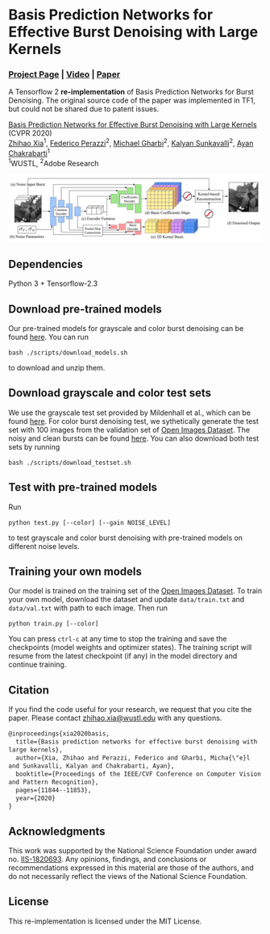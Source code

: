 # Basis Prediction Networks for Effective Burst Denoising with Large Kernels
### [Project Page](https://www.cse.wustl.edu/~zhihao.xia/bpn) | [Video](https://youtu.be/jFubeqxJO6U) | [Paper](https://openaccess.thecvf.com/content_CVPR_2020/html/Xia_Basis_Prediction_Networks_for_Effective_Burst_Denoising_With_Large_Kernels_CVPR_2020_paper.html)
A Tensorflow 2 **re-implementation** of Basis Prediction Networks for Burst Denoising. The original source code of the paper was implemented in TF1, but could not be shared due to patent issues.<br>

[Basis Prediction Networks for Effective Burst Denoising with Large Kernels](https://www.cse.wustl.edu/~zhihao.xia/bpn) (CVPR 2020) <br>
 [Zhihao Xia](https://www.cse.wustl.edu/~zhihao.xia/)<sup>1</sup>,
 [Federico Perazzi](https://fperazzi.github.io/)<sup>2</sup>,
 [Michael Gharbi](https://www.mgharbi.com/)<sup>2</sup>,
 [Kalyan Sunkavalli](https://www.kalyans.org/)<sup>2</sup>,
 [Ayan Chakrabarti](https://projects.ayanc.org/)<sup>1</sup> <br>
<sup>1</sup>WUSTL, <sup>2</sup>Adobe Research

<img src='figure.jpg'/>

## Dependencies

Python 3 + Tensorflow-2.3

## Download pre-trained models
Our pre-trained models for grayscale and color burst denoising can be found [here](https://github.com/likesum/bpn/releases/download/v1.0/trained_models.zip). You can run
```
bash ./scripts/download_models.sh
```
to download and unzip them.

## Download grayscale and color test sets
We use the grayscale test set provided by Mildenhall et al., which can be found [here](https://drive.google.com/open?id=1UptBXV4f56wMDpS365ydhZkej6ABTFq1). For color burst denoising test, we sythetically generate the test set with 100 images from the validation set of [Open Images Dataset](https://github.com/cvdfoundation/open-images-dataset). The noisy and clean bursts can be found [here](https://github.com/likesum/bpn/releases/download/v1.0/color_testset.zip). You can also download both test sets by running
```
bash ./scripts/download_testset.sh
```

## Test with pre-trained models
Run 
```
python test.py [--color] [--gain NOISE_LEVEL]
```
to test grayscale and color burst denoising with pre-trained models on different noise levels.


## Training your own models
Our model is trained on the training set of the [Open Images Dataset](https://github.com/cvdfoundation/open-images-dataset). To train your own model, download the dataset and update `data/train.txt` and `data/val.txt` with path to each image. Then run
```
python train.py [--color]
```
You can press `ctrl-c` at any time to stop the training and save the checkpoints (model weights and optimizer states). The training script will resume from the latest checkpoint (if any) in the model directory and continue training.


## Citation
If you find the code useful for your research, we request that you cite the paper. Please contact zhihao.xia@wustl.edu with any questions.
```
@inproceedings{xia2020basis,
  title={Basis prediction networks for effective burst denoising with large kernels},
  author={Xia, Zhihao and Perazzi, Federico and Gharbi, Micha{\"e}l and Sunkavalli, Kalyan and Chakrabarti, Ayan},
  booktitle={Proceedings of the IEEE/CVF Conference on Computer Vision and Pattern Recognition},
  pages={11844--11853},
  year={2020}
}
```


## Acknowledgments
This work was supported by the National Science Foundation under award no. [IIS-1820693](https://www.nsf.gov/awardsearch/showAward?AWD_ID=1820693). Any opinions, findings, and conclusions or recommendations expressed in this material are those of the authors, and do not necessarily reflect the views of the National Science Foundation.


## License
This re-implementation is licensed under the MIT License.